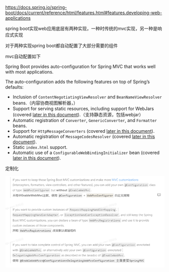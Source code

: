 https://docs.spring.io/spring-boot/docs/current/reference/html/features.html#features.developing-web-applications

spring boot实现web应用底层有两种实现，一种时传统的mvc实现，另一种是响应式实现

对于两种实现spring boot都自动配置了大部分需要的组件



mvc自动配置如下

Spring Boot provides auto-configuration for Spring MVC that works well with most applications.

The auto-configuration adds the following features on top of Spring’s defaults:

- Inclusion of `ContentNegotiatingViewResolver` and `BeanNameViewResolver` beans.（内容协商视图解析器，）
- Support for serving static resources, including support for WebJars (covered [later in this document](https://docs.spring.io/spring-boot/docs/current/reference/html/features.html#features.developing-web-applications.spring-mvc.static-content)).（支持静态资源，包括webjar）
- Automatic registration of `Converter`, `GenericConverter`, and `Formatter` beans.
- Support for `HttpMessageConverters` (covered [later in this document](https://docs.spring.io/spring-boot/docs/current/reference/html/features.html#features.developing-web-applications.spring-mvc.message-converters)).
- Automatic registration of `MessageCodesResolver` (covered [later in this document](https://docs.spring.io/spring-boot/docs/current/reference/html/features.html#features.developing-web-applications.spring-mvc.message-codes)).
- Static `index.html` support.
- Automatic use of a `ConfigurableWebBindingInitializer` bean (covered [later in this document](https://docs.spring.io/spring-boot/docs/current/reference/html/features.html#features.developing-web-applications.spring-mvc.binding-initializer)).



定制化

![image-20211004150108787](image/image-20211004150108787.png)